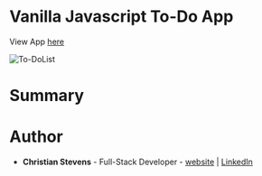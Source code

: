 <h1>Vanilla Javascript To-Do App</h1>
View App <a href="">here</a>

![To-DoList](https://user-images.githubusercontent.com/13443788/90571861-a5af1600-e180-11ea-8b1a-361c28e55917.JPG)

<h1>Summary</h1>
<p></p>

<h1>Author</h1>
<ul>
  <li><b>Christian Stevens</b> - Full-Stack Developer - <a href="https://chris-thedeveloper.com/">website</a> | <a href="https://www.linkedin.com/in/christian-stevens-34367110b/">LinkedIn</a>
</u>
